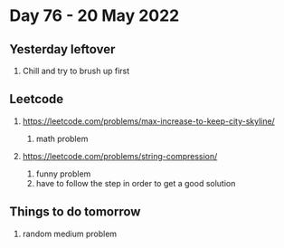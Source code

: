 # Day 76 - 20 May 2022

## Yesterday leftover
1. Chill and try to brush up first

## Leetcode
1. https://leetcode.com/problems/max-increase-to-keep-city-skyline/
    1. math problem
   
2. https://leetcode.com/problems/string-compression/
   1. funny problem
   2. have to follow the step in order to get a good solution

## Things to do tomorrow
1. random medium problem